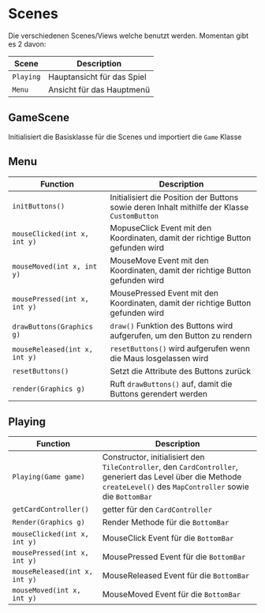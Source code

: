 # Scenes

Die verschiedenen Scenes/Views welche benutzt werden. Momentan gibt es 2 davon:

|Scene|Description|
|---|---|
|`Playing`|Hauptansicht für das Spiel|
|`Menu`|Ansicht für das Hauptmenü|
## GameScene

Initialisiert die Basisklasse für die Scenes und importiert die `Game` Klasse

## Menu

|Function     | Description|
|-------------|------------|
|`initButtons()`| Initialisiert die Position der Buttons sowie deren Inhalt mithilfe der Klasse `CustomButton`|
|`mouseClicked(int x, int y)`|MopuseClick Event mit den Koordinaten, damit der richtige Button gefunden wird|
|`mouseMoved(int x, int y)`|MouseMove Event mit den Koordinaten, damit der richtige Button gefunden wird|
|`mousePressed(int x, int y)`|MousePressed Event mit den Koordinaten, damit der richtige Button gefunden wird|
|`drawButtons(Graphics g)`|`draw()` Funktion des Buttons wird aufgerufen, um den Button zu rendern|
|`mouseReleased(int x, int y)`| `resetButtons()` wird aufgerufen wenn die Maus losgelassen wird|
|`resetButtons()`|Setzt die Attribute des Buttons zurück|
|`render(Graphics g)`|Ruft `drawButtons()` auf, damit die Buttons gerendert werden|

## Playing

|Function     | Description|
|-------------|------------|
|`Playing(Game game)`|Constructor, initialisiert den `TileController`, den `CardController`, generiert das Level über die Methode `createLevel()` des `MapController` sowie die `BottomBar`|
|`getCardController()`| getter für den `CardController`|
|`Render(Graphics g)`|Render Methode für die `BottomBar`|
|`mouseClicked(int x, int y)`|MouseClick Event für die `BottomBar`|
|`mousePressed(int x, int y)`|MousePressed Event für die `BottomBar`|
|`mouseReleased(int x, int y)`|MouseReleased Event für die `BottomBar`|
|`mouseMoved(int x, int y)`|MouseMoved Event für die `BottomBar`|
